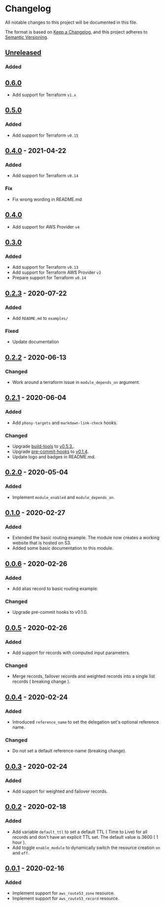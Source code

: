 # Changelog

All notable changes to this project will be documented in this file.

The format is based on [Keep a Changelog](https://keepachangelog.com/en/1.0.0/),
and this project adheres to [Semantic Versioning](https://semver.org/spec/v2.0.0.html).

## [Unreleased]

### Added

## [0.6.0]

- Add support for Terraform `v1.x`

## [0.5.0]

### Added

- Add support for Terraform `v0.15`

## [0.4.0] - 2021-04-22

### Added

- Add support for Terraform `v0.14`

### Fix

- Fix wrong wording in README.md

## [0.4.0]

- Add support for AWS Provider `v4`

## [0.3.0]

### Added

- Add support for Terraform `v0.13`
- Add support for Terraform AWS Provider `v3`
- Prepare support for Terraform `v0.14`

## [0.2.3] - 2020-07-22

### Added

- Add `README.md` to `examples/`

### Fixed

- Update documentation

## [0.2.2] - 2020-06-13

### Changed

- Work around a terraform issue in `module_depends_on` argument.

## [0.2.1] - 2020-06-04

### Added

- Add `phony-targets` and `markdown-link-check` hooks.

### Changed

- Upgrade [build-tools](https://github.com/mineiros-io/build-tools) to
  [v0.5.3.](https://github.com/mineiros-io/build-tools/releases/tag/v0.5.3).
- Upgrade [pre-commit-hooks](https://github.com/mineiros-io/pre-commit-hooks) to
  [v0.1.4](https://github.com/mineiros-io/pre-commit-hooks/releases/tag/v0.1.4).
- Update logo and badges in README.md.

## [0.2.0] - 2020-05-04

### Added

- Implement `module_enabled` and `module_depends_on`.

## [0.1.0] - 2020-02-27

### Added

- Extended the basic routing example.
  The module now creates a working website that is hosted on S3.
- Added some basic documentation to this module.

## [0.0.6] - 2020-02-26

### Added

- Add alias record to basic routing example.

### Changed

- Upgrade pre-commit hooks to v0.1.0.

## [0.0.5] - 2020-02-26

### Added

- Add support for records with computed input parameters.

### Changed

- Merge records, failover records and weighted records into a single list records ( breaking change ).

## [0.0.4] - 2020-02-24

### Added

- Introduced `reference_name` to set the delegation set's optional reference name.

### Changed

- Do not set a default reference-name (breaking change).

## [0.0.3] - 2020-02-24

### Added

- Add support for weighted and failover records.

## [0.0.2] - 2020-02-18

### Added

- Add variable `default_ttl` to set a default TTL ( Time to Live) for all records
  and don't have an explicit TTL set. The default value is 3600 ( 1 hour ).
- Add toggle `enable_module` to dynamically switch the resource creation `on` and `off`.

## [0.0.1] - 2020-02-16

### Added

- Implement support for `aws_route53_zone` resource.
- Implement support for `aws_route53_record` resource.

<!-- markdown-link-check-disable -->

[unreleased]: https://github.com/mineiros-io/terraform-aws-route53/compare/v0.6.0...HEAD
[0.6.0]: https://github.com/mineiros-io/terraform-aws-route53/compare/v0.5.0...v0.6.0

<!-- markdown-link-check-enable -->

[0.5.0]: https://github.com/mineiros-io/terraform-aws-route53/compare/v0.4.0...v0.5.0
[0.4.0]: https://github.com/mineiros-io/terraform-aws-route53/compare/v0.3.0...v0.4.0
[0.3.0]: https://github.com/mineiros-io/terraform-aws-route53/compare/v0.2.3...v0.3.0
[0.2.3]: https://github.com/mineiros-io/terraform-aws-route53/compare/v0.2.2...v0.2.3
[0.2.2]: https://github.com/mineiros-io/terraform-aws-route53/compare/v0.2.1...v0.2.2
[0.2.1]: https://github.com/mineiros-io/terraform-aws-route53/compare/v0.2.0...v0.2.1
[0.2.0]: https://github.com/mineiros-io/terraform-aws-route53/compare/v0.1.0...v0.2.0
[0.1.0]: https://github.com/mineiros-io/terraform-aws-route53/compare/v0.0.6...v0.1.0
[0.0.6]: https://github.com/mineiros-io/terraform-aws-route53/compare/v0.0.5...v0.0.6
[0.0.5]: https://github.com/mineiros-io/terraform-aws-route53/compare/v0.0.4...v0.0.5
[0.0.4]: https://github.com/mineiros-io/terraform-aws-route53/compare/v0.0.3...v0.0.4
[0.0.3]: https://github.com/mineiros-io/terraform-aws-route53/compare/v0.0.2...v0.0.3
[0.0.2]: https://github.com/mineiros-io/terraform-aws-route53/compare/v0.0.1...v0.0.2
[0.0.1]: https://github.com/mineiros-io/terraform-aws-route53/releases/tag/v0.0.1

